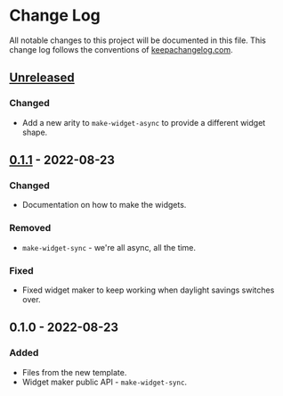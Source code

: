 # Change Log
All notable changes to this project will be documented in this file. This change log follows the conventions of [keepachangelog.com](http://keepachangelog.com/).

## [Unreleased]
### Changed
- Add a new arity to `make-widget-async` to provide a different widget shape.

## [0.1.1] - 2022-08-23
### Changed
- Documentation on how to make the widgets.

### Removed
- `make-widget-sync` - we're all async, all the time.

### Fixed
- Fixed widget maker to keep working when daylight savings switches over.

## 0.1.0 - 2022-08-23
### Added
- Files from the new template.
- Widget maker public API - `make-widget-sync`.

[Unreleased]: https://sourcehost.site/your-name/ch01-clojure-way/compare/0.1.1...HEAD
[0.1.1]: https://sourcehost.site/your-name/ch01-clojure-way/compare/0.1.0...0.1.1
